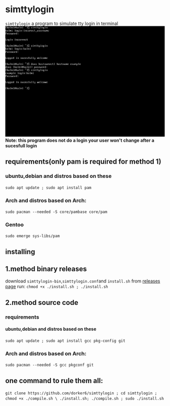 # simttylogin
`simttylogin` a program to simulate tty login in terminal
![screenscot from tty](simttylogin.png "Picture") 
__Note: this program does not do a login your user won't change after a sucesfull login__
## requirements(only pam is required for method 1)
### ubuntu,debian and distros based on these
`sudo apt update ; sudo apt install pam`
### Arch and distros based on Arch:
`sudo pacman --needed -S core/pambase core/pam`
### Gentoo
`sudo emerge sys-libs/pam`
## installing
## 1.method binary releases
download `simttylogin-bin`,`simttylogin.conf`and `install.sh` from [releases page](https://github.com/dorker6/simttylogin/releases)
run: `chmod +x ./install.sh ; ./install.sh`
## 2.method source code
### requirements
#### ubuntu,debian and distros based on these
`sudo apt update ; sudo apt install gcc pkg-config git`
### Arch and distros based on Arch:
`sudo pacman --needed -S gcc pkgconf git`
## one command to rule them all:
`git clone https://github.com/dorker6/simttylogin ; cd simttylogin ; chmod +x ./compile.sh \
./install.sh; ./compile.sh ; sudo ./install.sh`
